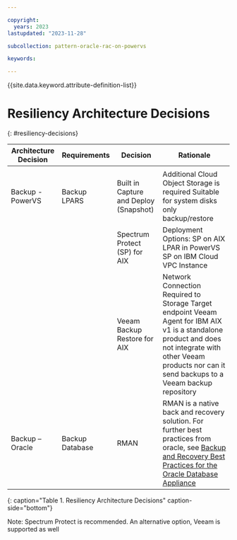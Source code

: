 ```yaml
---

copyright:
  years: 2023
lastupdated: "2023-11-28"

subcollection: pattern-oracle-rac-on-powervs

keywords:

---
```


{{site.data.keyword.attribute-definition-list}}

# Resiliency Architecture Decisions
{: #resiliency-decisions}

| **Architecture Decision**        | **Requirements** | **Decision**                    |**Rationale**                                                                                                                                                                                       |
|--------------------|------------------|----------------------------------------|-----------------------------------------------------------------------------------------------------------------------------------------------------------------------------------------------------------------|
|                  |                                        |                                                                                                                                                                                                                 |
| Backup - PowerVS   | Backup  LPARS    | Built in Capture and Deploy (Snapshot) | Additional Cloud Object Storage is required Suitable for system disks only backup/restore                                                                                                                                       |
|                    |                  | Spectrum Protect (SP) for AIX          | Deployment Options:  SP on AIX LPAR in PowerVS SP on IBM Cloud VPC Instance                                                                                                                                     |
|                    |                  | Veeam Backup Restore for AIX           | Network Connection Required to Storage Target endpoint Veeam Agent for IBM AIX v1 is a standalone product and does not integrate with other Veeam products nor can it send backups to a Veeam backup repository |
| Backup – Oracle    | Backup Database  | RMAN                                   | RMAN is a native back and recovery solution. For further best practices from oracle, see [Backup and Recovery Best Practices for the Oracle Database Appliance](https://www.oracle.com/docs/tech/oda-backup-recovery-technical-brief.pdf)                                     |
{: caption="Table 1. Resiliency Architecture Decisions" caption-side="bottom"}

Note: Spectrum Protect is recommended. An alternative option, Veeam is supported as well
